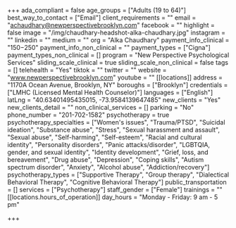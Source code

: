 +++
ada_compliant = false
age_groups = ["Adults (19 to 64)"]
best_way_to_contact = ["Email"]
client_requirements = ""
email = "achaudhary@newperspectivebrooklyn.com"
facebook = ""
highlight = false
image = "/img/chaudhary-headshot-alka-chaudhary.jpg"
instagram = ""
linkedin = ""
medium = ""
org = "Alka Chaudhary"
payment_info_clinical = "$150-$250"
payment_info_non_clinical = ""
payment_types = ["Cigna"]
payment_types_non_clinical = []
program = "New Perspective Psychological Services"
sliding_scale_clinical = true
sliding_scale_non_clinical = false
tags = []
telehealth = "Yes"
tiktok = ""
twitter = ""
website = "www.newperspectivebrooklyn.com"
youtube = ""
[[locations]]
address = "1170A Ocean Avenue, Brooklyn, NY"
boroughs = ["Brooklyn"]
credentials = ["LMHC (Licensed Mental Health Counselor)"]
languages = ["English"]
latLng = "40.63401495435015, -73.9584139647485"
new_clients = "Yes"
new_clients_detail = ""
non_clinical_services = []
parking = "No"
phone_number = "201-702-1582"
psychotherapy = true
psychotherapy_specialties = ["Women's issues", "Trauma/PTSD", "Suicidal ideation", "Substance abuse", "Stress", "Sexual harassment and assault", "Sexual abuse", "Self-harming", "Self-esteem", "Racial and cultural identity", "Personality disorders", "Panic attacks/disorder", "LGBTQIA, gender, and sexual identity", "Identity development", "Grief, loss, and bereavement", "Drug abuse", "Depression", "Coping skills", "Autism spectrum disorder", "Anxiety", "Alcohol abuse", "Addiction/recovery"]
psychotherapy_types = ["Supportive Therapy", "Group therapy", "Dialectical Behavioral Therapy", "Cognitive Behavioral Therapy"]
public_transportation = []
services = ["Psychotherapy"]
staff_gender = ["Female"]
trainings = ""
[[locations.hours_of_operation]]
day_hours = "Monday - Friday: 9 am - 5 pm"

+++
